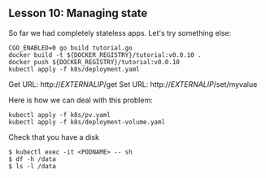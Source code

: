## Lesson 10: Managing state

So far we had completely stateless apps. Let's try something else:
```
CGO_ENABLED=0 go build tutorial.go
docker build -t ${DOCKER_REGISTRY}/tutorial:v0.0.10 .
docker push ${DOCKER_REGISTRY}/tutorial:v0.0.10
kubectl apply -f k8s/deployment.yaml
```

Get URL: http://_EXTERNALIP_/get
Set URL: http://_EXTERNALIP_/set/myvalue

Here is how we can deal with this problem:
```
kubectl apply -f k8s/pv.yaml
kubectl apply -f k8s/deployment-volume.yaml
```

Check that you have a disk
```
$ kubectl exec -it <PODNAME> -- sh
$ df -h /data
$ ls -l /data
```
